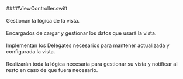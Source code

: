 
####ViewController.swift
<br /><br />
Gestionan la lógica de la vista.
<br /><br />
Encargados de cargar y gestionar los datos que usará la vista.
<br /><br />
Implementan los Delegates necesarios para mantener actualizada y configurada la vista.
<br /><br />
Realizarán toda la lógica necesaria para gestionar su vista y notificar al resto en caso de que fuera necesario.